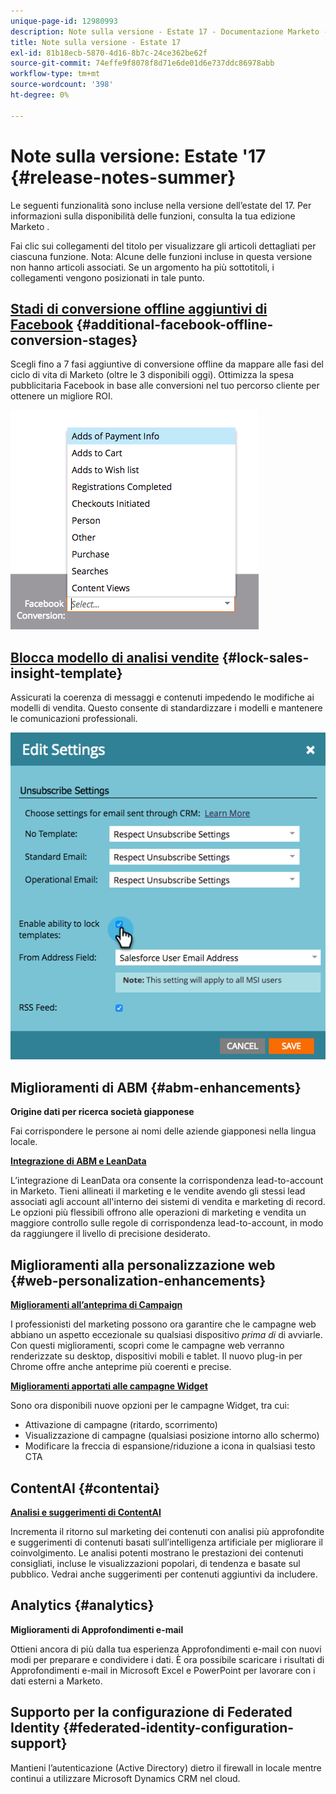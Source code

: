 ```yaml
---
unique-page-id: 12980993
description: Note sulla versione - Estate 17 - Documentazione Marketo - Documentazione del prodotto
title: Note sulla versione - Estate 17
exl-id: 81b18ecb-5870-4d16-8b7c-24ce362be62f
source-git-commit: 74effe9f8078f8d71e6de01d6e737ddc86978abb
workflow-type: tm+mt
source-wordcount: '398'
ht-degree: 0%

---
```


# Note sulla versione: Estate &#39;17 {#release-notes-summer}

Le seguenti funzionalità sono incluse nella versione dell’estate del 17. Per informazioni sulla disponibilità delle funzioni, consulta la tua edizione Marketo .

Fai clic sui collegamenti del titolo per visualizzare gli articoli dettagliati per ciascuna funzione. Nota: Alcune delle funzioni incluse in questa versione non hanno articoli associati. Se un argomento ha più sottotitoli, i collegamenti vengono posizionati in tale punto.

## [Stadi di conversione offline aggiuntivi di Facebook](/help/marketo/product-docs/demand-generation/facebook/set-up-facebook-offline-conversions.md) {#additional-facebook-offline-conversion-stages}

Scegli fino a 7 fasi aggiuntive di conversione offline da mappare alle fasi del ciclo di vita di Marketo (oltre le 3 disponibili oggi). Ottimizza la spesa pubblicitaria Facebook in base alle conversioni nel tuo percorso cliente per ottenere un migliore ROI.

![](assets/image2017-8-24-15-3a23-3a31.png)

## [Blocca modello di analisi vendite](/help/marketo/product-docs/marketo-sales-insight/msi-for-salesforce/features/actions-in-the-msi-panel/send-marketo-email/lock-sales-template.md) {#lock-sales-insight-template}

Assicurati la coerenza di messaggi e contenuti impedendo le modifiche ai modelli di vendita. Questo consente di standardizzare i modelli e mantenere le comunicazioni professionali.

![](assets/image2017-10-9-10-3a1-3a56.png)

## Miglioramenti di ABM {#abm-enhancements}

**Origine dati per ricerca società giapponese**

Fai corrispondere le persone ai nomi delle aziende giapponesi nella lingua locale.

**[Integrazione di ABM e LeanData](https://docs.marketo.com/x/pKmt)**

L’integrazione di LeanData ora consente la corrispondenza lead-to-account in Marketo. Tieni allineati il marketing e le vendite avendo gli stessi lead associati agli account all&#39;interno dei sistemi di vendita e marketing di record. Le opzioni più flessibili offrono alle operazioni di marketing e vendita un maggiore controllo sulle regole di corrispondenza lead-to-account, in modo da raggiungere il livello di precisione desiderato.

## Miglioramenti alla personalizzazione web {#web-personalization-enhancements}

**[Miglioramenti all’anteprima di Campaign](/help/marketo/product-docs/web-personalization/working-with-web-campaigns/preview-and-test-a-web-campaign.md)**

I professionisti del marketing possono ora garantire che le campagne web abbiano un aspetto eccezionale su qualsiasi dispositivo *prima di* di avviarle. Con questi miglioramenti, scopri come le campagne web verranno renderizzate su desktop, dispositivi mobili e tablet. Il nuovo plug-in per Chrome offre anche anteprime più coerenti e precise.

**[Miglioramenti apportati alle campagne Widget](/help/marketo/product-docs/web-personalization/working-with-web-campaigns/create-a-new-widget-web-campaign.md)**

Sono ora disponibili nuove opzioni per le campagne Widget, tra cui:

* Attivazione di campagne (ritardo, scorrimento)
* Visualizzazione di campagne (qualsiasi posizione intorno allo schermo)
* Modificare la freccia di espansione/riduzione a icona in qualsiasi testo CTA

## ContentAI {#contentai}

**[Analisi e suggerimenti di ContentAI](/help/marketo/product-docs/predictive-content/predictive-content-analytics-overview.md)**

Incrementa il ritorno sul marketing dei contenuti con analisi più approfondite e suggerimenti di contenuti basati sull’intelligenza artificiale per migliorare il coinvolgimento. Le analisi potenti mostrano le prestazioni dei contenuti consigliati, incluse le visualizzazioni popolari, di tendenza e basate sul pubblico. Vedrai anche suggerimenti per contenuti aggiuntivi da includere.

## Analytics {#analytics}

**Miglioramenti di Approfondimenti e-mail**

Ottieni ancora di più dalla tua esperienza Approfondimenti e-mail con nuovi modi per preparare e condividere i dati. È ora possibile scaricare i risultati di Approfondimenti e-mail in Microsoft Excel e PowerPoint per lavorare con i dati esterni a Marketo.

## Supporto per la configurazione di Federated Identity {#federated-identity-configuration-support}

Mantieni l’autenticazione (Active Directory) dietro il firewall in locale mentre continui a utilizzare Microsoft Dynamics CRM nel cloud.
